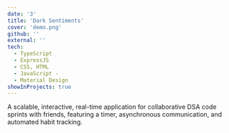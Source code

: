```yaml
---
date: '3'
title: 'Dark Sentiments'
cover: 'demo.png'
github: ''
external: ''
tech:
  - TypeScript 
  - ExpressJS 
  - CSS, HTML 
  - JavaScript -
  - Material Design
showInProjects: true
---
```


A scalable, interactive, real-time application for collaborative DSA code sprints with friends, featuring a timer, asynchronous
communication, and automated habit tracking.
